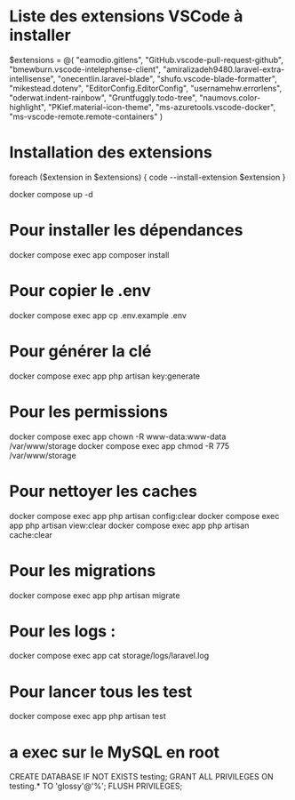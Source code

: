 

# Liste des extensions VSCode à installer
$extensions = @(
    "eamodio.gitlens",
    "GitHub.vscode-pull-request-github",
    "bmewburn.vscode-intelephense-client",
    "amiralizadeh9480.laravel-extra-intellisense",
    "onecentlin.laravel-blade",
    "shufo.vscode-blade-formatter",
    "mikestead.dotenv",
    "EditorConfig.EditorConfig",
    "usernamehw.errorlens",
    "oderwat.indent-rainbow",
    "Gruntfuggly.todo-tree",
    "naumovs.color-highlight",
    "PKief.material-icon-theme",
    "ms-azuretools.vscode-docker",
    "ms-vscode-remote.remote-containers"
)

# Installation des extensions
foreach ($extension in $extensions) {
    code --install-extension $extension
}


docker compose up -d


# Pour installer les dépendances
docker compose exec app composer install

# Pour copier le .env
docker compose exec app cp .env.example .env

# Pour générer la clé
docker compose exec app php artisan key:generate

# Pour les permissions
docker compose exec app chown -R www-data:www-data /var/www/storage
docker compose exec app chmod -R 775 /var/www/storage


# Pour nettoyer les caches
docker compose exec app php artisan config:clear
docker compose exec app php artisan view:clear
docker compose exec app php artisan cache:clear

# Pour les migrations
docker compose exec app php artisan migrate


# Pour les logs :
docker compose exec app cat storage/logs/laravel.log

# Pour lancer tous les test
docker compose exec app php artisan test


# a exec sur le MySQL en root
CREATE DATABASE IF NOT EXISTS testing;
GRANT ALL PRIVILEGES ON testing.* TO 'glossy'@'%';
FLUSH PRIVILEGES;
